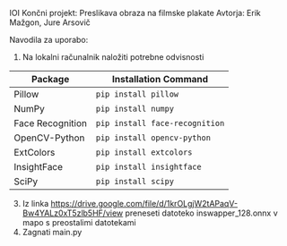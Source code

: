 IOI Končni projekt: Preslikava obraza na filmske plakate
Avtorja: Erik Mažgon, Jure Arsovič

Navodila za uporabo:
1. Na lokalni računalnik naložiti potrebne odvisnosti
   
| Package           | Installation Command        |
|-------------------|-----------------------------|
| Pillow            | `pip install pillow`        |
| NumPy             | `pip install numpy`         |
| Face Recognition  | `pip install face-recognition` |
| OpenCV-Python     | `pip install opencv-python` |
| ExtColors         | `pip install extcolors`     |
| InsightFace       | `pip install insightface`   |
| SciPy             | `pip install scipy`         |

3. Iz linka https://drive.google.com/file/d/1krOLgjW2tAPaqV-Bw4YALz0xT5zlb5HF/view preneseti datoteko inswapper_128.onnx v mapo s preostalimi datotekami
4. Zagnati main.py
